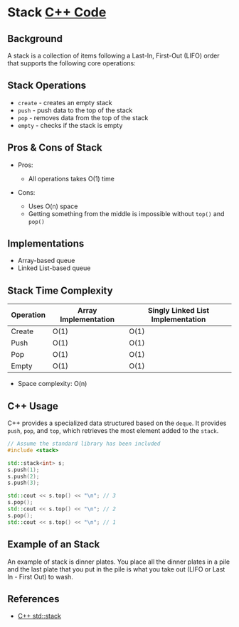 # Stack [C++ Code](./stack.cpp)

## Background

A stack is a collection of items following a Last-In, First-Out (LIFO) order that supports the following core operations:

## Stack Operations

-   `create` - creates an empty stack
-   `push` - push data to the top of the stack
-   `pop` - removes data from the top of the stack
-   `empty` - checks if the stack is empty

## Pros & Cons of Stack

-   Pros:
    -   All operations takes O(1) time
-   Cons:

    -   Uses O(n) space
    -   Getting something from the middle is impossible without `top()` and `pop()`

## Implementations

-   Array-based queue
-   Linked List-based queue

## Stack Time Complexity

| Operation | Array Implementation | Singly Linked List Implementation |
| --------- | -------------------- | --------------------------------- |
| Create    | O(1)                 | O(1)                              |
| Push      | O(1)                 | O(1)                              |
| Pop       | O(1)                 | O(1)                              |
| Empty     | O(1)                 | O(1)                              |

-   Space complexity: O(n)

## C++ Usage

C++ provides a specialized data structured based on the `deque`. It provides `push`, `pop`, and `top`, which retrieves the most element added to the `stack`.

```cpp
// Assume the standard library has been included
#include <stack>

std::stack<int> s;
s.push(1);
s.push(2);
s.push(3);

std::cout << s.top() << "\n"; // 3
s.pop();
std::cout << s.top() << "\n"; // 2
s.pop();
std::cout << s.top() << "\n"; // 1
```

## Example of an Stack

An example of stack is dinner plates. You place all the dinner plates in a pile and the last plate that you put in the pile is what you take out (LIFO or Last In - First Out) to wash.

## References

-   [C++ std::stack](http://www.cplusplus.com/reference/stack/stack/)
